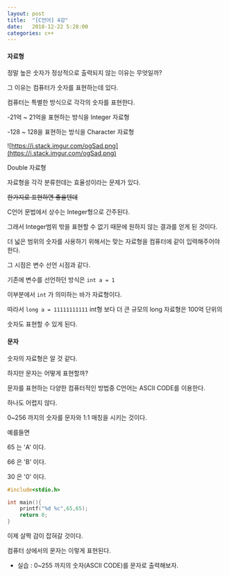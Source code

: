 ```yaml
---
layout: post
title:  "[C언어] 4강"
date:   2018-12-22 5:28:00
categories: c++
---
```

#### 자료형
정말 높은 숫자가 정상적으로 출력되지 않는 이유는 무엇일까?

그 이유는 컴퓨터가 숫자를 표현하는데 있다.

컴퓨터는 특별한 방식으로 각각의 숫자를 표현한다.

-21억 ~ 21억을 표현하는 방식을 Integer 자료형

-128 ~ 128을 표현하는 방식을 Character 자료형

![https://i.stack.imgur.com/ogSad.png](https://i.stack.imgur.com/ogSad.png)

Double 자료형

자료형을 각각 분류한데는 효율성이라는 문제가 있다.

~~한가지로 표현하면 좋을텐데~~

C언어 문법에서 상수는 Integer형으로 간주된다.

그래서 Integer범위 밖을 표현할 수 없기 때문에 원하지 않는 결과를 얻게 된 것이다.

더 넓은 범위의 숫자를 사용하기 위해서는 맞는 자료형을 컴퓨터에 같이 입력해주어야 한다.

그 시점은 변수 선언 시점과 같다.

기존에 변수를 선언하던 방식은 `int a = 1`

이부분에서 `int` 가 의미하는 바가 자료형이다. 

따라서 `long a = 11111111111` int형 보다 더 큰 규모의 long 자료형은 100억 단위의

숫자도 표현할 수 있게 된다.

#### 문자
숫자의 자료형은 알 것 같다.

하지만 문자는 어떻게 표현할까?

문자를 표현하는 다양한 컴퓨터적인 방법중 C언어는 ASCII CODE를 이용한다.

하나도 어렵지 않다.

0~256 까지의 숫자를 문자와 1:1 매칭을 시키는 것이다.

예를들면

65 는 'A' 이다.

66 은 'B' 이다.

30 은 '0' 이다.

```c
#include<stdio.h>

int main(){
    printf("%d %c",65,65);
    return 0;
}
```
이제 살짝 감이 잡혀갈 것이다.

컴퓨터 상에서의 문자는 이렇게 표현된다.

- 실습 : 0~255 까지의 숫자(ASCII CODE)를 문자로 출력해보자.
